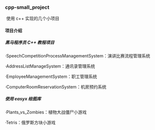 ### cpp-small_project
​	使用 c++ 实现的几个小项目

#### 项目介绍

##### 黑马程序员 C++ 教程项目

·SpeechCompetitionProcessManagementSystem：演讲比赛流程管理系统

·AddressListManageSystem：通讯录管理系统

·EmployeeManagementSystem：职工管理系统

·ComputerRoomReservationSystem：机房预约系统

##### 使用 easyx 绘图库

·Plants_vs_Zombies：植物大战僵尸小游戏

·Tetris：俄罗斯方块小游戏



